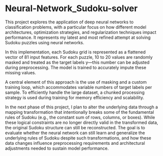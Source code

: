 # Neural-Network_Sudoku-solver
This project explores the application of deep neural networks to classification problems, with a particular focus on how different model architectures, optimization strategies, and regularization techniques impact performance. It represents my latest and most refined attempt at solving Sudoku puzzles using neural networks.

In this implementation, each Sudoku grid is represented as a flattened vector of 81 input features. For each puzzle, 10 to 20 values are randomly masked and treated as the target labels y—this number can be adjusted during preprocessing. The model is trained to accurately impute these missing values.

A central element of this approach is the use of masking and a custom training loop, which accommodates variable numbers of target labels per sample. To efficiently handle the large dataset, a chunked processing strategy is used during training for memory efficiency and scalability.

In the next phase of this project, I plan to alter the underlying data through a mapping transformation that intentionally breaks some of the fundamental rules of Sudoku (e.g., the constant sum of rows, columns, or boxes). While these logical constraints are no longer directly valid in the transformed data, the original Sudoku structure can still be reconstructed. The goal is to evaluate whether the neural network can still learn and generalize the underlying rules of Sudoku despite such transformations, and how these data changes influence preprocessing requirements and architectural adjustments needed to sustain model performance.
